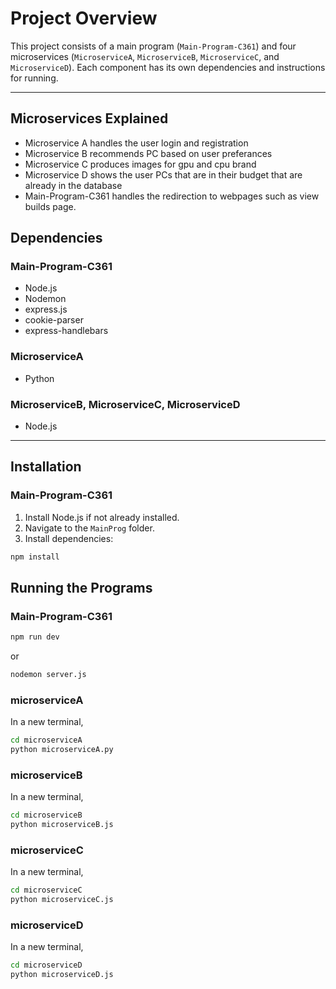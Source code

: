 # Project Overview

This project consists of a main program (`Main-Program-C361`) and four microservices (`MicroserviceA`, `MicroserviceB`, `MicroserviceC`, and `MicroserviceD`). Each component has its own dependencies and instructions for running.

---

## Microservices Explained
- Microservice A handles the user login and registration
- Microservice B recommends PC based on user preferances
- Microservice C produces images for gpu and cpu brand
- Microservice D shows the user PCs that are in their budget that are already in the database
- Main-Program-C361 handles the redirection to webpages such as view builds page.

## Dependencies

### Main-Program-C361
- Node.js
- Nodemon
- express.js
- cookie-parser
- express-handlebars

### MicroserviceA
- Python

### MicroserviceB, MicroserviceC, MicroserviceD
- Node.js

---

## Installation

### Main-Program-C361
1. Install Node.js if not already installed.
2. Navigate to the `MainProg` folder.
3. Install dependencies:

```bash
npm install
```

## Running the Programs

### Main-Program-C361
```bash 
npm run dev
```
or
```bash
nodemon server.js
 ```

### microserviceA
In a new terminal,
```bash
cd microserviceA 
python microserviceA.py
 ```

### microserviceB
In a new terminal,
```bash
cd microserviceB 
python microserviceB.js
```

### microserviceC
In a new terminal,
```bash
cd microserviceC 
python microserviceC.js
```

### microserviceD
In a new terminal,
```bash
cd microserviceD 
python microserviceD.js
```






